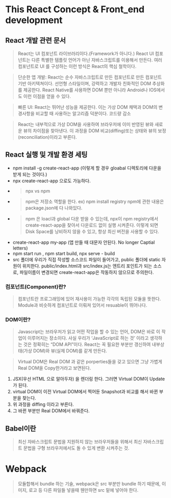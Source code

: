 This React Concept & Front_end development
=============

## React 개발 관련 문서

> React는 UI 컴포넌트 라이브러리이다.(Framework가 아니다.) React UI 컴포넌트는 다른 특별한 템플릿 언어가 아닌 자바스크립트를 이용해서 만든다. 여러 컴포넌트로 UI 를 구성하는 이런 방식은 React의 핵심 철학이다. 

> 단순한 앱 개발: React는 순수 자바스크립트로 만든 컴포넌트로 만든 컴포넌트 기반 아키텍쳐이다. 선언형 스타일이며, 강력하고 개발자 친화적인 DOM 추상화를 제공한다. React Native를 사용하면 DOM 뿐만 아니라 Android나 IOS에서도 이런 이점을 얻을 수 있다. 

> 빠른 UI: React는 뛰어난 성능을 제공한다. 이는 가상 DOM 채택과 DOM의 변경사항을 비교할 때 사용하는 알고리즘 덕분이다. 
> 코드량 감소

>React는 내부적으로 가상 DOM을 사용하여 브라우저에 이미 반영된 뷰와 새로운 뷰의 차이점을 찾아낸다. 이 과정을 DOM 비교(diffing)또는 상태와 뷰의 보정(reconciliation)이라고 부른다.

## React 실행 및 개발 환경 세팅 

- npm install -g create-react-app (이렇게 할 경우 gloabal 디렉토리에 다운을 받게 되는 것이다.)
- npx create-react-app 으로도 가능하다.
-   > npx vs npm
-   > npm은 저장소 역할을 한다. ex) npm install registry npm에 관한 내용은 package.json에 다 나와있다. 
-   > npm 은 loacl과 global 다운 받을 수 있는데, npx이 npm registry에서 create-react-app을 찾아서 다운로드 없이 실행 시켜준다. 이렇게 되면 Disk Space를 낭비하지 않을 수 있고, 항상 최신 버전을 사용할 수 있다. 
- create-react-app my-app (앱 만들 때 대문자 안된다. No longer Captial letters)
- npm start run , npm start build, npx serve - build
- src 폴더에 우리가 직접 작성할 소스코드 파일이 들어가고, public 폴더에 static 자원이 위치한다. public/index.html과 src/index.js는 엔트리 포인트가 되는 소스로, 파일이름이 변경되면 create-react-app은 작동하지 않으므로 주의한다.

### 컴포넌트(Component)란?
> 컴포넌트란 프로그래밍에 있어 재사용이 가능한 각각의 독립된 모듈을 뜻한다. Module과 비슷하게 컴포넌트로 이뤄져 있어서 resuable이 뛰어나다. 

### DOM이란?
> Javascript는 브라우저가 읽고 어떤 작업을 할 수 있는 언어, DOM은 바로 이 작업이 이루어지는 장소이다. 사실 우리가 ‘JavaScript로 하는 것’ 이라고 생각하는 것은 정확히는 “DOM API”이다. 
React는 꼭 필요한 부분만 갱신하여 내부상태(가상 DOM)와 뷰(실제 DOM)를 같게 만든다.  

> Virtual DOM은 Real DOM 과 같은 porperties들을 갖고 있으면 그냥 가볍게 Real DOM을 Copy한거라고 보면된다. 
1. JSX(우선 HTML 으로 알아두자) 을 렌더링 한다. 그러면 Virtual DOM이 Update가 된다.
2. virtual DOM이 이전 Virtual DOM에서 찍어둔 Snapshot과 비교를 해서 바뀐 부분을 찾는다.
3. 위 과정을 diffing 이라고 부른다. 
4. 그 바뀐 부분만 Real DOM에서 바꿔준다. 

## Babel이란 
> 최신 자바스크립트 문법을 지원하지 않는 브라우저들을 위해서 최신 자바스크립트 문법을 구형 브라우저에서도 돌 수 있게 변환 시켜주는 것.

# Webpack 
> 모듈합해서 bundle 하는 기술, 
> webpack은 src 부분만 bundle 하기 때문에, 이미지, 로고 등 다른 파일들 넣을때 웬만하면 src 밑에 넣어야 한다.
